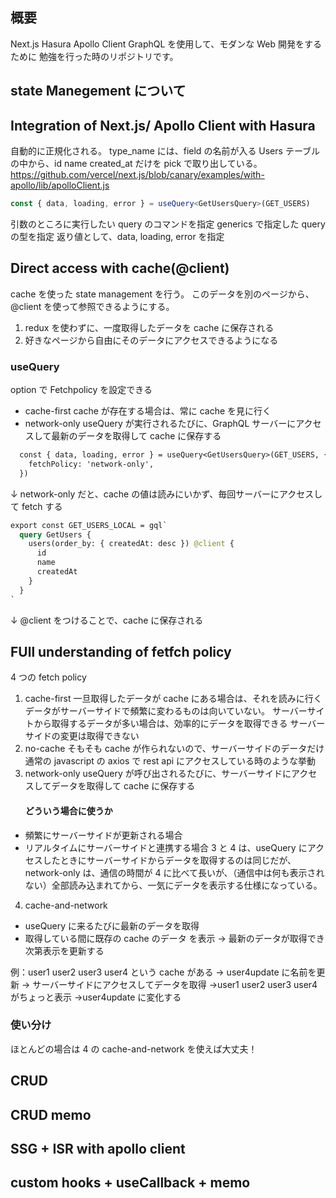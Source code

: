 ## 概要

Next.js Hasura Apollo Client GraphQL を使用して、モダンな Web 開発をするために
勉強を行った時のリポジトリです。

## state Manegement について

## Integration of Next.js/ Apollo Client with Hasura

自動的に正規化される。
type_name には、field の名前が入る
Users テーブルの中から、id name created_at だけを pick で取り出している。
https://github.com/vercel/next.js/blob/canary/examples/with-apollo/lib/apolloClient.js

```typescript
const { data, loading, error } = useQuery<GetUsersQuery>(GET_USERS)
```

引数のところに実行したい query のコマンドを指定
generics で指定した query の型を指定
返り値として、data, loading, error を指定

## Direct access with cache(@client)

cache を使った state management を行う。
このデータを別のページから、@client を使って参照できるようにする。

1. redux を使わずに、一度取得したデータを cache に保存される
2. 好きなページから自由にそのデータにアクセスできるようになる

### useQuery

option で Fetchpolicy を設定できる

- cache-first
  cache が存在する場合は、常に cache を見に行く
- network-only
  useQuery が実行されるたびに、GraphQL サーバーにアクセスして最新のデータを取得して cache に保存する

```graphql
  const { data, loading, error } = useQuery<GetUsersQuery>(GET_USERS, {
    fetchPolicy: 'network-only',
  })
```

↓
network-only だと、cache の値は読みにいかず、毎回サーバーにアクセスして fetch する

```graphql
export const GET_USERS_LOCAL = gql`
  query GetUsers {
    users(order_by: { createdAt: desc }) @client {
      id
      name
      createdAt
    }
  }
`
```

↓
@client をつけることで、cache に保存される

## FUll understanding of fetfch policy

4 つの fetch policy

1. cache-first
   一旦取得したデータが cache にある場合は、それを読みに行く
   データがサーバーサイドで頻繁に変わるものは向いていない。
   サーバーサイトから取得するデータが多い場合は、効率的にデータを取得できる
   サーバーサイドの変更は取得できない
2. no-cache
   そもそも cache が作られないので、サーバーサイドのデータだけ
   通常の javascript の axios で rest api にアクセスしている時のような挙動
3. network-only
   useQuery が呼び出されるたびに、サーバーサイドにアクセスしてデータを取得して cache に保存する
   #### どういう場合に使うか

- 頻繁にサーバーサイドが更新される場合
- リアルタイムにサーバーサイドと連携する場合
  3 と 4 は、useQuery にアクセスしたときにサーバーサイドからデータを取得するのは同じだが、
  network-only は、通信の時間が 4 に比べて長いが、（通信中は何も表示されない）全部読み込まれてから、一気にデータを表示する仕様になっている。

4. cache-and-network

- useQuery に来るたびに最新のデータを取得
- 取得している間に既存の cache のデータ を表示 → 最新のデータが取得でき次第表示を更新する

例：user1 user2 user3 user4 という cache がある
→ user4update に名前を更新
→ サーバーサイドにアクセスしてデータを取得
→user1 user2 user3 user4 がちょっと表示 →user4update に変化する

### 使い分け

ほとんどの場合は 4 の cache-and-network を使えば大丈夫！

## CRUD

## CRUD memo

## SSG + ISR with apollo client

## custom hooks + useCallback + memo
